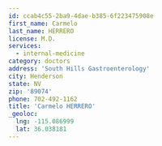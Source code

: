 ```yaml
---
id: ccab4c55-2ba9-4dae-b385-6f223475908e
first_name: Carmelo
last_name: HERRERO
license: M.D.
services:
  - internal-medicine
category: doctors
address: 'South Hills Gastroenterology'
city: Henderson
state: NV
zip: '89074'
phone: 702-492-1162
title: 'Carmelo HERRERO'
_geoloc:
  lng: -115.086999
  lat: 36.038181
---
```

